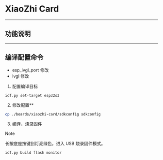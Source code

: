 # XiaoZhi Card

-----------------------------------
## 功能说明 


-----------------------------------
## 编译配置命令

* esp_lvgl_port 修改
* lvgl 修改 


1. 配置编译目标  

```shell
idf.py set-target esp32s3
```

2. 修改配置**

```bash
cp ./boards/xiaozhi-card/sdkconfig sdkconfig 
```
 
3. 编译，烧录固件 

> [!NOTE]
> 长按底座按键到灯亮绿色，进入 USB 烧录固件模式。

```shell
idf.py build flash monitor
```